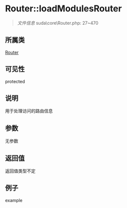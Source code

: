 # Router::loadModulesRouter



> *文件信息* suda\core\Router.php: 27~470

## 所属类 

[Router](../Router.md)

## 可见性

 protected 

## 说明

用于处理访问的路由信息


## 参数


无参数


## 返回值

返回值类型不定


## 例子

example